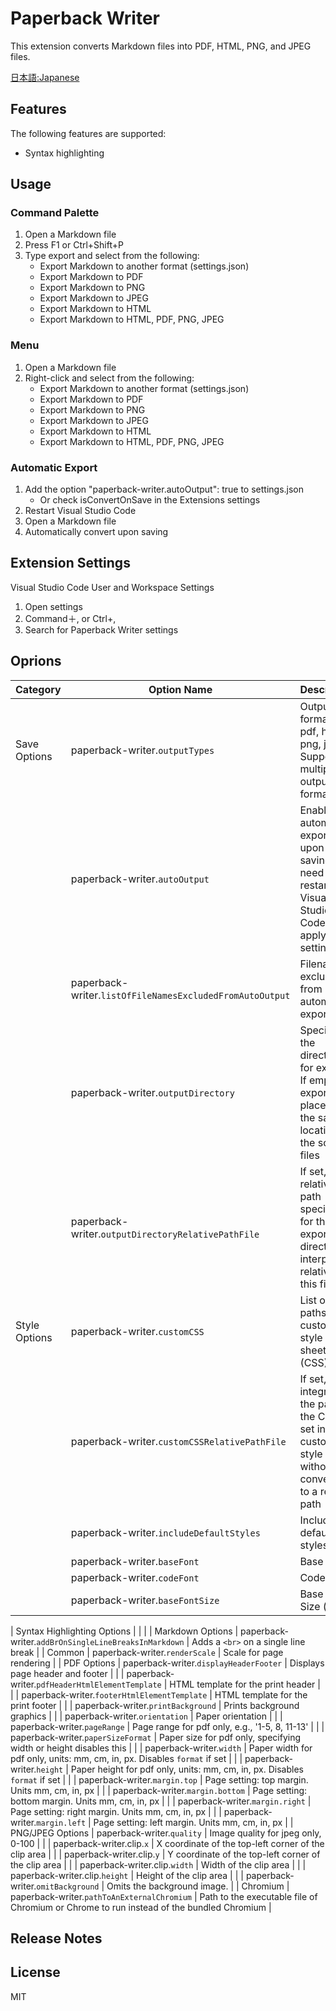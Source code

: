 # Paperback Writer

This extension converts Markdown files into PDF, HTML, PNG, and JPEG files.

[日本語:Japanese](https://yambal.github.io/Paperback-Writer/docs/README_JA)

## Features
The following features are supported:

- Syntax highlighting

## Usage
### Command Palette
1. Open a Markdown file
1. Press F1 or Ctrl+Shift+P
1. Type export and select from the following:
    - Export Markdown to another format (settings.json)
    - Export Markdown to PDF
    - Export Markdown to PNG
    - Export Markdown to JPEG
    - Export Markdown to HTML
    - Export Markdown to HTML, PDF, PNG, JPEG

### Menu
1. Open a Markdown file
1. Right-click and select from the following:
    - Export Markdown to another format (settings.json)
    - Export Markdown to PDF
    - Export Markdown to PNG
    - Export Markdown to JPEG
    - Export Markdown to HTML
    - Export Markdown to HTML, PDF, PNG, JPEG

### Automatic Export
1. Add the option "paperback-writer.autoOutput": true to settings.json
    - Or check isConvertOnSave in the Extensions settings
1. Restart Visual Studio Code
1. Open a Markdown file
1. Automatically convert upon saving

## Extension Settings
Visual Studio Code User and Workspace Settings

1. Open settings
1. Command＋, or Ctrl+,
1. Search for Paperback Writer settings

## Oprions

| Category | Option Name | Description |
| --- | --- | --- |
| Save Options | paperback-writer.`outputTypes` | Output formats: pdf, html, png, jpeg. Supports multiple output formats |
|  | paperback-writer.`autoOutput` | Enables automatic export upon saving. You need to restart Visual Studio Code to apply the settings |
|  | paperback-writer.`listOfFileNamesExcludedFromAutoOutput` | Filenames excluded from automatic export |
|  | paperback-writer.`outputDirectory` | Specifies the directory for exports. If empty, exports are placed in the same location as the source files |
|  | paperback-writer.`outputDirectoryRelativePathFile` | If set, the relative path specified for the export directory is interpreted relative to this file |
| Style Options | paperback-writer.`customCSS` | List of paths to custom style sheets (CSS) |
|  | paperback-writer.`customCSSRelativePathFile` | If set, integrates the path to the CSS file set in custom style without converting to a relative path |
|  | paperback-writer.`includeDefaultStyles` | Includes default styles |
|  | paperback-writer.`baseFont` | Base font |
|  | paperback-writer.`codeFont` | Code font |
|  | paperback-writer.`baseFontSize` | Base font Size (px) |

| Syntax Highlighting Options |  |  |
| Markdown Options | paperback-writer.`addBrOnSingleLineBreaksInMarkdown` | Adds a `<br>` on a single line break |
| Common | paperback-writer.`renderScale` | Scale for page rendering |
| PDF Options | paperback-writer.`displayHeaderFooter` | Displays page header and footer |
| | paperback-writer.`pdfHeaderHtmlElementTemplate` | HTML template for the print header |
| | paperback-writer.`footerHtmlElementTemplate` | HTML template for the print footer |
| | paperback-writer.`printBackground` | Prints background graphics |
| | paperback-writer.`orientation` | Paper orientation |
| | paperback-writer.`pageRange` | Page range for pdf only, e.g., '1-5, 8, 11-13' |
| | paperback-writer.`paperSizeFormat` | Paper size for pdf only, specifying width or height disables this |
| | paperback-writer.`width` | Paper width for pdf only, units: mm, cm, in, px. Disables `format` if set |
| | paperback-writer.`height` | Paper height for pdf only, units: mm, cm, in, px. Disables `format` if set |
| | paperback-writer.`margin.top` | Page setting: top margin. Units mm, cm, in, px |
| | paperback-writer.`margin.bottom` | Page setting: bottom margin. Units mm, cm, in, px |
| | paperback-writer.`margin.right` | Page setting: right margin. Units mm, cm, in, px |
| | paperback-writer.`margin.left` | Page setting: left margin. Units mm, cm, in, px |
| PNG/JPEG Options | paperback-writer.`quality` | Image quality for jpeg only, 0-100 |
| | paperback-writer.clip.`x` | X coordinate of the top-left corner of the clip area |
| | paperback-writer.clip.`y` | Y coordinate of the top-left corner of the clip area |
| | paperback-writer.clip.`width` | Width of the clip area |
| | paperback-writer.clip.`height` | Height of the clip area |
| | paperback-writer.`omitBackground` | Omits the background image. |
| Chromium | paperback-writer.`pathToAnExternalChromium` | Path to the executable file of Chromium or Chrome to run instead of the bundled Chromium |

## Release Notes

## License

MIT
